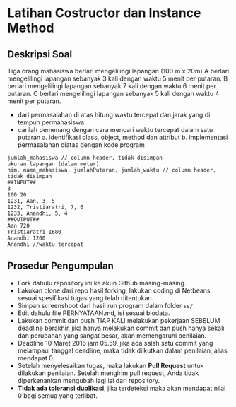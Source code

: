 # Latihan Costructor dan Instance Method

## Deskripsi Soal ##

Tiga orang mahasiswa berlari mengelilingi lapangan (100 m x 20m)
A berlari mengelilingi lapangan sebanyak 3 kali 
dengan waktu 5 menit per putaran. 
B berlari mengelilingi lapangan sebanyak 7 kali 
dengan waktu 6 menit per putaran.
C berlari mengelilingi lapangan sebanyak 5 kali 
dengan waktu 4 menit per putaran.
- dari permasalahan di atas hitung waktu tercepat dan jarak yang di tempuh permahasiswa
- carilah pemenang dengan cara mencari waktu tercepat dalam satu putaran
a. identifikasi class, object, method dan attribut
b. implementasi permasalahan diatas dengan kode program


```
jumlah_mahasiswa // column header, tidak disimpan
ukuran lapangan (dalam meter)
nim, nama_mahasiswa, jumlahPutaran, jumlah_waktu // column header, tidak disimpan
##INPUT##
3
100 20
1231, Aan, 3, 5
1232, Tristiaratri, 7, 6
1233, Anandhi, 5, 4
##OUTPUT##
Aan 720
Tristiaratri 1680
Anandhi 1200
Anandhi //waktu tercepat

```
## Prosedur Pengumpulan ##

* Fork dahulu repository ini ke akun Github masing-masing.
* Lakukan clone dari repo hasil forking, lakukan coding di Netbeans sesuai spesifikasi tugas yang telah ditentukan.
* Simpan screenshoot dari hasil run program dalam folder `ss/`
* Edit dahulu file PERNYATAAN.md, isi sesuai biodata.
* Lakukan commit dan push TIAP KALI melakukan pekerjaan SEBELUM deadline berakhir, jika hanya melakukan commit dan push hanya sekali dan perubahan yang sangat besar, akan memengaruhi penilaian.
* Deadline 10 Maret 2016 jam 05.59, jika ada salah satu commit yang melampaui tanggal deadline, maka tidak diikutkan dalam penilaian, alias mendapat 0.
* Setelah menyelesaikan tugas, maka lakukan **Pull Request** untuk dilakukan penilaian. Setelah mengirim pull request, Anda tidak diperkenankan mengubah lagi isi dari repository.
* **Tidak ada toleransi duplikasi**, jika terdeteksi maka akan mendapat nilai 0 bagi semua yang terlibat.
